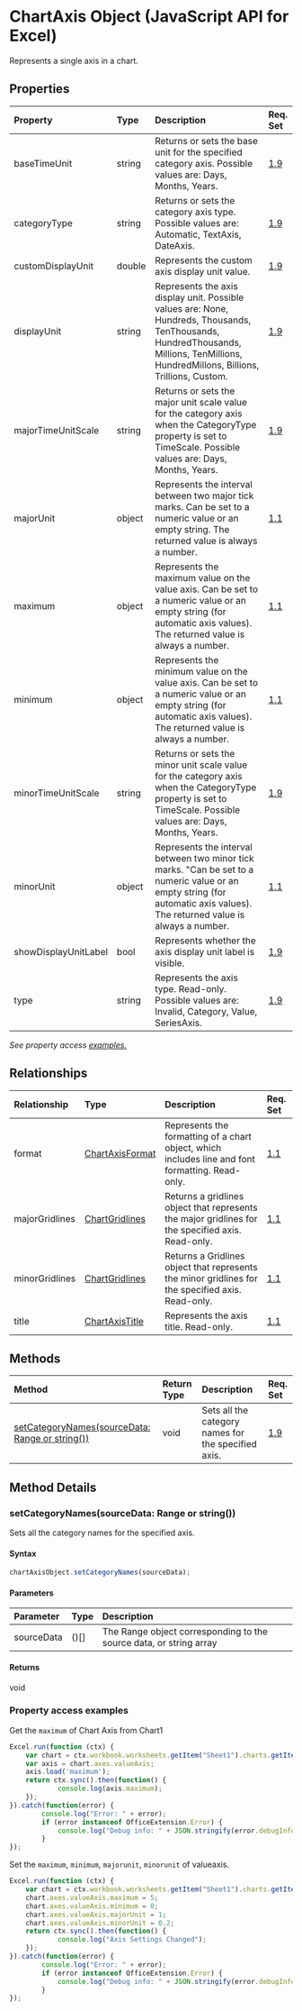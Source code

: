 # ChartAxis Object (JavaScript API for Excel)

Represents a single axis in a chart.

## Properties

| Property	   | Type	|Description| Req. Set|
|:---------------|:--------|:----------|:----|
|baseTimeUnit|string|Returns or sets the base unit for the specified category axis. Possible values are: Days, Months, Years.|[1.9](../requirement-sets/excel-api-requirement-sets.md)|
|categoryType|string|Returns or sets the category axis type. Possible values are: Automatic, TextAxis, DateAxis.|[1.9](../requirement-sets/excel-api-requirement-sets.md)|
|customDisplayUnit|double|Represents the custom axis display unit value.|[1.9](../requirement-sets/excel-api-requirement-sets.md)|
|displayUnit|string|Represents the axis display unit. Possible values are: None, Hundreds, Thousands, TenThousands, HundredThousands, Millions, TenMillions, HundredMillons, Billions, Trillions, Custom.|[1.9](../requirement-sets/excel-api-requirement-sets.md)|
|majorTimeUnitScale|string|Returns or sets the major unit scale value for the category axis when the CategoryType property is set to TimeScale. Possible values are: Days, Months, Years.|[1.9](../requirement-sets/excel-api-requirement-sets.md)|
|majorUnit|object|Represents the interval between two major tick marks. Can be set to a numeric value or an empty string.  The returned value is always a number.|[1.1](../requirement-sets/excel-api-requirement-sets.md)|
|maximum|object|Represents the maximum value on the value axis.  Can be set to a numeric value or an empty string (for automatic axis values).  The returned value is always a number.|[1.1](../requirement-sets/excel-api-requirement-sets.md)|
|minimum|object|Represents the minimum value on the value axis. Can be set to a numeric value or an empty string (for automatic axis values).  The returned value is always a number.|[1.1](../requirement-sets/excel-api-requirement-sets.md)|
|minorTimeUnitScale|string|Returns or sets the minor unit scale value for the category axis when the CategoryType property is set to TimeScale. Possible values are: Days, Months, Years.|[1.9](../requirement-sets/excel-api-requirement-sets.md)|
|minorUnit|object|Represents the interval between two minor tick marks. "Can be set to a numeric value or an empty string (for automatic axis values). The returned value is always a number.|[1.1](../requirement-sets/excel-api-requirement-sets.md)|
|showDisplayUnitLabel|bool|Represents whether the axis display unit label is visible.|[1.9](../requirement-sets/excel-api-requirement-sets.md)|
|type|string|Represents the axis type. Read-only. Possible values are: Invalid, Category, Value, SeriesAxis.|[1.9](../requirement-sets/excel-api-requirement-sets.md)|

_See property access [examples.](#property-access-examples)_

## Relationships
| Relationship | Type	|Description| Req. Set|
|:---------------|:--------|:----------|:----|
|format|[ChartAxisFormat](chartaxisformat.md)|Represents the formatting of a chart object, which includes line and font formatting. Read-only.|[1.1](../requirement-sets/excel-api-requirement-sets.md)|
|majorGridlines|[ChartGridlines](chartgridlines.md)|Returns a gridlines object that represents the major gridlines for the specified axis. Read-only.|[1.1](../requirement-sets/excel-api-requirement-sets.md)|
|minorGridlines|[ChartGridlines](chartgridlines.md)|Returns a Gridlines object that represents the minor gridlines for the specified axis. Read-only.|[1.1](../requirement-sets/excel-api-requirement-sets.md)|
|title|[ChartAxisTitle](chartaxistitle.md)|Represents the axis title. Read-only.|[1.1](../requirement-sets/excel-api-requirement-sets.md)|

## Methods

| Method		   | Return Type	|Description| Req. Set|
|:---------------|:--------|:----------|:----|
|[setCategoryNames(sourceData: Range or string())](#setcategorynamessourcedata-)|void|Sets all the category names for the specified axis.|[1.9](../requirement-sets/excel-api-requirement-sets.md)|

## Method Details


### setCategoryNames(sourceData: Range or string())
Sets all the category names for the specified axis.

#### Syntax
```js
chartAxisObject.setCategoryNames(sourceData);
```

#### Parameters
| Parameter	   | Type	|Description|
|:---------------|:--------|:----------|
|sourceData|()[]|The Range object corresponding to the source data, or string array|

#### Returns
void
### Property access examples
Get the `maximum` of Chart Axis from Chart1

```js
Excel.run(function (ctx) { 
	var chart = ctx.workbook.worksheets.getItem("Sheet1").charts.getItem("Chart1");	
	var axis = chart.axes.valueAxis;
	axis.load('maximum');
	return ctx.sync().then(function() {
			console.log(axis.maximum);
	});
}).catch(function(error) {
		console.log("Error: " + error);
		if (error instanceof OfficeExtension.Error) {
			console.log("Debug info: " + JSON.stringify(error.debugInfo));
		}
});
```

Set the  `maximum`,  `minimum`,  `majorunit`, `minorunit` of valueaxis. 

```js
Excel.run(function (ctx) { 
	var chart = ctx.workbook.worksheets.getItem("Sheet1").charts.getItem("Chart1");	
	chart.axes.valueAxis.maximum = 5;
	chart.axes.valueAxis.minimum = 0;
	chart.axes.valueAxis.majorUnit = 1;
	chart.axes.valueAxis.minorUnit = 0.2;
	return ctx.sync().then(function() {
			console.log("Axis Settings Changed");
	});
}).catch(function(error) {
		console.log("Error: " + error);
		if (error instanceof OfficeExtension.Error) {
			console.log("Debug info: " + JSON.stringify(error.debugInfo));
		}
});
```
